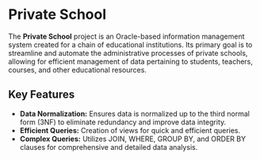 # Private School 

The **Private School** project is an Oracle-based information management system created for a chain of educational institutions. Its primary goal is to streamline and automate the administrative processes of private schools, allowing for efficient management of data pertaining to students, teachers, courses, and other educational resources.

## Key Features

- **Data Normalization:** Ensures data is normalized up to the third normal form (3NF) to eliminate redundancy and improve data integrity.
- **Efficient Queries:** Creation of views for quick and efficient queries.
- **Complex Queries:** Utilizes JOIN, WHERE, GROUP BY, and ORDER BY clauses for comprehensive and detailed data analysis.
